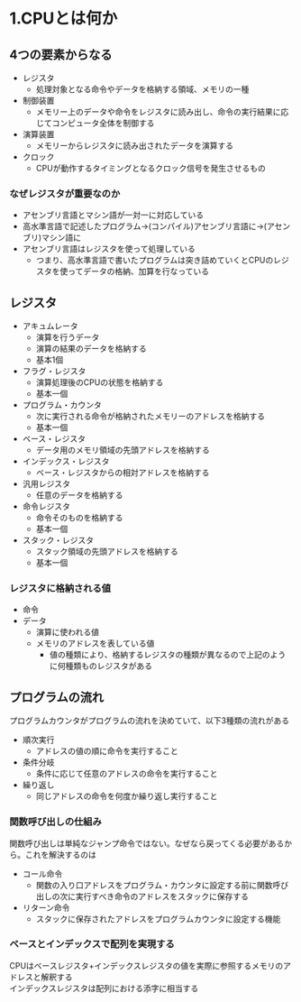 # 1.CPUとは何か
## 4つの要素からなる
- レジスタ
    - 処理対象となる命令やデータを格納する領域、メモリの一種
- 制御装置
    - メモリー上のデータや命令をレジスタに読み出し、命令の実行結果に応じてコンピュータ全体を制御する
- 演算装置
    - メモリーからレジスタに読み出されたデータを演算する
- クロック
    - CPUが動作するタイミングとなるクロック信号を発生させるもの

### なぜレジスタが重要なのか
- アセンブリ言語とマシン語が一対一に対応している
- 高水準言語で記述したプログラム→(コンパイル)アセンブリ言語に→(アセンブリ)マシン語に
- アセンブリ言語はレジスタを使って処理している
    - つまり、高水準言語で書いたプログラムは突き詰めていくとCPUのレジスタを使ってデータの格納、加算を行なっている

## レジスタ
- アキュムレータ
    - 演算を行うデータ
    - 演算の結果のデータを格納する
    - 基本1個
- フラグ・レジスタ
    - 演算処理後のCPUの状態を格納する
    - 基本一個
- プログラム・カウンタ
    - 次に実行される命令が格納されたメモリーのアドレスを格納する
    - 基本一個
- ベース・レジスタ
    - データ用のメモリ領域の先頭アドレスを格納する
- インデックス・レジスタ
    - ベース・レジスタからの相対アドレスを格納する
- 汎用レジスタ
    - 任意のデータを格納する
- 命令レジスタ
    - 命令そのものを格納する
    - 基本一個
- スタック・レジスタ
    - スタック領域の先頭アドレスを格納する
    - 基本一個

### レジスタに格納される値
- 命令
- データ
    - 演算に使われる値
    - メモリのアドレスを表している値
        - 値の種類により、格納するレジスタの種類が異なるので上記のように何種類ものレジスタがある

## プログラムの流れ
プログラムカウンタがプログラムの流れを決めていて、以下3種類の流れがある
- 順次実行
    - アドレスの値の順に命令を実行すること
- 条件分岐
    - 条件に応じて任意のアドレスの命令を実行すること
- 繰り返し
    - 同じアドレスの命令を何度か繰り返し実行すること

### 関数呼び出しの仕組み
関数呼び出しは単純なジャンプ命令ではない。なぜなら戻ってくる必要があるから。これを解決するのは
- コール命令
    - 関数の入り口アドレスをプログラム・カウンタに設定する前に関数呼び出しの次に実行すべき命令のアドレスをスタックに保存する
- リターン命令
    - スタックに保存されたアドレスをプログラムカウンタに設定する機能

### ベースとインデックスで配列を実現する
CPUはベースレジスタ+インデックスレジスタの値を実際に参照するメモリのアドレスと解釈する  
インデックスレジスタは配列における添字に相当する

